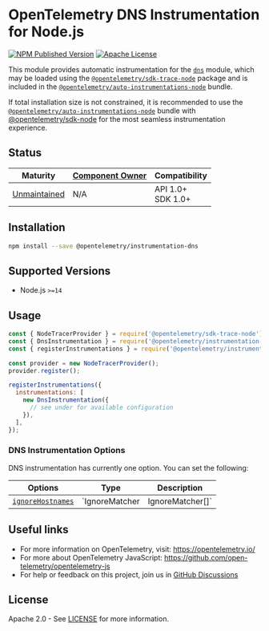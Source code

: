 # OpenTelemetry DNS Instrumentation for Node.js

[![NPM Published Version][npm-img]][npm-url]
[![Apache License][license-image]][license-image]

This module provides automatic instrumentation for the [`dns`](http://nodejs.org/dist/latest/docs/api/dns.html) module, which may be loaded using the [`@opentelemetry/sdk-trace-node`](https://github.com/open-telemetry/opentelemetry-js/tree/main/packages/opentelemetry-sdk-trace-node) package and is included in the [`@opentelemetry/auto-instrumentations-node`](https://www.npmjs.com/package/@opentelemetry/auto-instrumentations-node) bundle.

If total installation size is not constrained, it is recommended to use the [`@opentelemetry/auto-instrumentations-node`](https://www.npmjs.com/package/@opentelemetry/auto-instrumentations-node) bundle with [@opentelemetry/sdk-node](`https://www.npmjs.com/package/@opentelemetry/sdk-node`) for the most seamless instrumentation experience.

## Status

| Maturity                                              | [Component Owner](../../../.github/component_owners.yml) | Compatibility         |
| ----------------------------------------------------- | -------------------------------------------------------- | --------------------- |
| [Unmaintained](../../../CONTRIBUTING.md#unmaintained) | N/A                                                      | API 1.0+<br/>SDK 1.0+ |

## Installation

```bash
npm install --save @opentelemetry/instrumentation-dns
```

## Supported Versions

- Node.js `>=14`

## Usage

```js
const { NodeTracerProvider } = require('@opentelemetry/sdk-trace-node');
const { DnsInstrumentation } = require('@opentelemetry/instrumentation-dns');
const { registerInstrumentations } = require('@opentelemetry/instrumentation');

const provider = new NodeTracerProvider();
provider.register();

registerInstrumentations({
  instrumentations: [
    new DnsInstrumentation({
      // see under for available configuration
    }),
  ],
});
```

### DNS Instrumentation Options

DNS instrumentation has currently one option. You can set the following:

| Options | Type | Description |
| ------- | ---- | ----------- |
| [`ignoreHostnames`](https://github.com/open-telemetry/opentelemetry-js-contrib/blob/main/plugins/node/opentelemetry-instrumentation-dns/src/types.ts#L99) | `IgnoreMatcher | IgnoreMatcher[]` | DNS instrumentation will not trace all requests that match hostnames |

## Useful links

- For more information on OpenTelemetry, visit: <https://opentelemetry.io/>
- For more about OpenTelemetry JavaScript: <https://github.com/open-telemetry/opentelemetry-js>
- For help or feedback on this project, join us in [GitHub Discussions][discussions-url]

## License

Apache 2.0 - See [LICENSE][license-url] for more information.

[discussions-url]: https://github.com/open-telemetry/opentelemetry-js/discussions
[license-url]: https://github.com/open-telemetry/opentelemetry-js-contrib/blob/main/LICENSE
[license-image]: https://img.shields.io/badge/license-Apache_2.0-green.svg?style=flat
[npm-url]: https://www.npmjs.com/package/@opentelemetry/instrumentation-dns
[npm-img]: https://badge.fury.io/js/%40opentelemetry%2Finstrumentation-dns.svg
